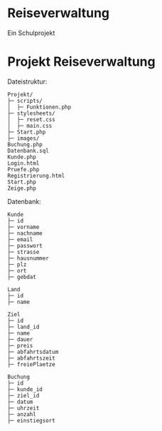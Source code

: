 # Reiseverwaltung
Ein Schulprojekt


# Projekt Reiseverwaltung

Dateistruktur:

```
Projekt/
├─ scripts/
│  ├─ Funktionen.php
├─ stylesheets/
│  ├─ reset.css
│  ├─ main.css
├─ Start.php
├─ images/
Buchung.php
Datenbank.sql
Kunde.php
Login.html
Pruefe.php
Registrierung.html
Start.php
Zeige.php
```

Datenbank:

```
Kunde
├─ id
├─ vorname
├─ nachname
├─ email
├─ passwort
├─ strasse
├─ hausnummer
├─ plz
├─ ort
├─ gebdat

Land
├─ id
├─ name

Ziel
├─ id
├─ land_id
├─ name
├─ dauer
├─ preis
├─ abfahrtsdatum
├─ abfahrtszeit
├─ freiePlaetze

Buchung
├─ id
├─ kunde_id
├─ ziel_id
├─ datum
├─ uhrzeit
├─ anzahl
├─ einstiegsort
```